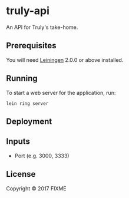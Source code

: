 # truly-api

An API for Truly's take-home.

## Prerequisites

You will need [Leiningen][] 2.0.0 or above installed.

[leiningen]: https://github.com/technomancy/leiningen

## Running

To start a web server for the application, run:

    lein ring server

## Deployment

## Inputs

- Port (e.g. 3000, 3333)

## License

Copyright © 2017 FIXME
